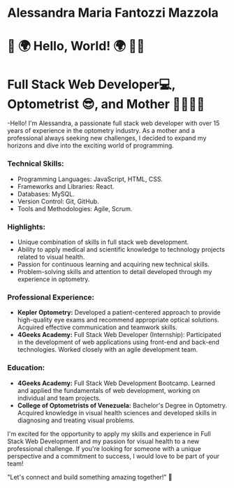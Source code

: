 # Alessandra Maria Fantozzi Mazzola

# 👋 🌍 Hello, World! 🌍 👩‍💻

# Full Stack Web Developer💻, Optometrist 😎, and Mother 👩🏻‍👦🏻

-Hello! I'm Alessandra, a passionate full stack web developer with over 15 years of experience in the optometry industry. As a mother and a professional always seeking new challenges, I decided to expand my horizons and dive into the exciting world of programming.

### Technical Skills:
- Programming Languages: JavaScript, HTML, CSS.
- Frameworks and Libraries: React.
- Databases: MySQL.
- Version Control: Git, GitHub.
- Tools and Methodologies: Agile, Scrum.

### Highlights:
- Unique combination of skills in full stack web development.
- Ability to apply medical and scientific knowledge to technology projects related to visual health.
- Passion for continuous learning and acquiring new technical skills.
- Problem-solving skills and attention to detail developed through my experience in optometry.

### Professional Experience:
- **Kepler Optometry:** Developed a patient-centered approach to provide high-quality eye exams and recommend appropriate optical solutions. Acquired effective communication and teamwork skills.
- **4Geeks Academy:** Full Stack Web Developer (Internship): Participated in the development of web applications using front-end and back-end technologies. Worked closely with an agile development team.

### Education:
- **4Geeks Academy:** Full Stack Web Development Bootcamp. Learned and applied the fundamentals of web development, working on individual and team projects.
- **College of Optometrists of Venezuela:** Bachelor's Degree in Optometry. Acquired knowledge in visual health sciences and developed skills in diagnosing and treating visual problems.

I'm excited for the opportunity to apply my skills and experience in Full Stack Web Development and my passion for visual health to a new professional challenge. If you're looking for someone with a unique perspective and a commitment to success, I would love to be part of your team!

"Let's connect and build something amazing together!" 🚀
